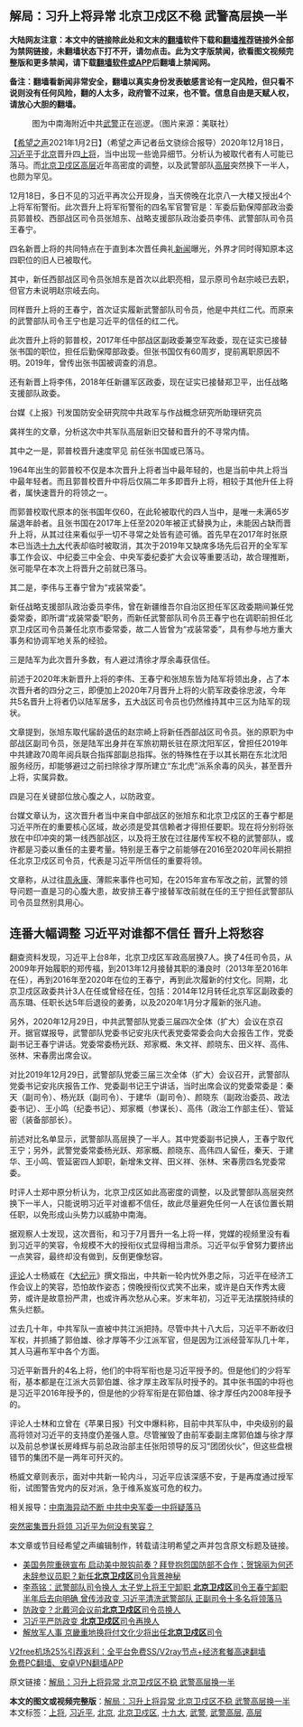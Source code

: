  <h2>解局：习升上将异常 北京卫戍区不稳 武警高层换一半</h2> <p class="notice"><b>大陆网友注意：本文中的链接除此处和文末的<a href="https://github.com/bannedbook/fanqiang" >翻墙</a>软件下载和<a href="https://github.com/killgcd/justmysocks/blob/master/README.md">翻墙推荐</a>链接外全部为禁网链接，未翻墙状态下打不开，请勿点击。此为文字版禁闻，欲看图文视频完整版和更多禁闻，请下载<a href="https://github.com/bannedbook/fanqiang">翻墙软件或APP</a>后翻墙上禁闻网。</p><p>备注：翻墙看新闻非常安全，翻墙以真实身份发表敏感言论有一定风险，但只看不说则没有任何风险，翻的人太多，政府管不过来，也不管。信息自由是天赋人权，请放心大胆的翻墙。</b></p>  <div class="entry"> <figure> <p><figcaption>图为中南海附近中共<a href="https://www.bannedbook.org/bnews/tag/%e6%ad%a6%e8%ad%a6/" class="st_tag internal_tag" rel="tag" title="标签 武警 下的日志">武警</a>正在巡逻。（图片来源：美联社）</figcaption></figure> <p>【<span class='wp_keywordlink_affiliate'><a href="https://www.soundofhope.org" title="希望之声" target="_blank">希望之声</a></span>2021年1月2日】（希望之声记者岳文骁综合报导）2020年12月18日，<a href="https://www.bannedbook.org/bnews/tag/%e4%b9%a0%e8%bf%91%e5%b9%b3/" class="st_tag internal_tag" rel="tag" title="标签 习近平 下的日志">习近平</a>于<a href="https://www.bannedbook.org/bnews/tag/%e5%8c%97%e4%ba%ac/" class="st_tag internal_tag" rel="tag" title="标签 北京 下的日志">北京</a>晋升四<a href="https://www.bannedbook.org/bnews/tag/%e4%b8%8a%e5%b0%86/" class="st_tag internal_tag" rel="tag" title="标签 上将 下的日志">上将</a>，当中出现一些诡异细节。分析认为被取代者有人可能已落马。而<a href="https://www.bannedbook.org/bnews/tag/%e5%8c%97%e4%ba%ac%e5%8d%ab%e6%88%8d%e5%8c%ba/" class="st_tag internal_tag" rel="tag" title="标签 北京卫戍区 下的日志">北京卫戍区</a><span class='wp_keywordlink_affiliate'><a href="https://www.bannedbook.org/bnews/ccpdope/" title="中共高层内幕" target="_blank">高层</a></span>近年高密度的调整，以及武警部队<a href="https://www.bannedbook.org/bnews/tag/%E9%AB%98%E5%B1%82/" class="st_tag internal_tag" rel="tag" title="标签 高层 下的日志">高层</a>突然换下一半人，也颇为罕见。</p> <p>12月18日，多日不见的习近平再次公开现身，当天傍晚在北京八一大楼又授出4个上将军衔警衔。此次晋升上将军衔警衔的四名军官警官是：军委后勤保障部政治委员郭普校、西部战区司令员张旭东、战略支援部队政治委员李伟、武警部队司令员王春宁。</p> <p>四名新晋上将的共同特点在于直到本次晋任典礼<span class='wp_keywordlink_affiliate'><a href="https://www.bannedbook.org/" title="新闻">新闻</a></span>曝光，外界才同时得知原本这四职位的旧人已被取代。</p> <p>其中，新任西部战区司令员张旭东是首次以此职亮相，显示原司令赵宗岐已去职，但官方未说明赵宗岐去向。</p> <p>同样晋升上将的王春宁，首次证实履新武警部队司令员，他是中共红二代。而原来的武警部队司令王宁也是习近平的信任的红二代。</p> <p>此次晋升上将的郭普校，2017年任中部战区副政委兼空军政委，现在证实已接替张书国的职位，担任后勤保障部政委。但张书国仅有60周岁，提前离职原因不明。2019年，曾传出张书国被调查的消息。</p> <p>还有新晋上将李伟，2018年任新疆军区政委，现在证实已接替郑卫平，出任战略支援部队政委。</p> <p>台媒《上报》刊发国防安全研究院中共政军与作战概念研究所助理研究员</p>  <p>龚祥生的文章，分析这次中共军队高层新旧交替和晋升的不寻常内情。</p> <p>其中之一是，郭普校晋升速度罕见 前任张书国或已落马。</p> <p>1964年出生的郭普校不仅是本次晋升上将者当中最年轻的，也是当前中共上将当中最年轻者。而且郭普校晋升中将后仅隔二年多即晋升上将，相较于其他升任上将者，属快速晋升的将领之一。</p> <p>而郭普校取代原本的张书国年仅60，在此轮被取代的四人当中，是唯一未满65岁届退年龄者。且张书国在2017年上任至2020年被正式替换为止，未能因占缺而晋升上将，从其过往来看似乎一切不寻常之处皆有迹可循。首先早在2017年时张原本已当选<a href="https://www.bannedbook.org/bnews/tag/%e5%8d%81%e4%b9%9d%e5%a4%a7/" class="st_tag internal_tag" rel="tag" title="标签 十九大 下的日志">十九大</a>代表却临时被取消，其次于2019年又缺席多场先后召开的全军军事工作会议、中纪委三中全会、中央军委纪委扩大会议等重要活动，故合理推断，张可能早在本次上将晋升之前就已落马。</p> <p>其二是，李伟与王春宁曾为“戎装常委”。</p> <p>新任战略支援部队政治委员李伟，曾在新疆维吾尔自治区担任军区政委期间兼任党委常委，即所谓“戎装常委”职务，而新任武警部队司令员王春宁也在调职前担任北京卫戍区司令员兼任北京市委常委，故二人皆曾为“戎装常委”，具有参与地方重大事务和协调军地关系的经验。</p> <p>三是陆军为此次晋升多数，有人避过清徐才厚余毒获信任。</p> <p>前述于2020年末新晋升上将的李伟、王春宁和张旭东皆为陆军将领出身，占了本次晋升者的四分之三，即便加上2020年7月晋升上将的火箭军政委徐忠波，今年共5名晋升上将者仍以陆军居多，五大战区司令员也仍然维持其中三区为陆军的现状。</p>  <p>文章提到，张旭东取代届龄退伍的赵宗崎上将新任西部战区司令员。张的原职为中部战区副司令员，张是陆军出身并在军旅初期长驻在原沈阳军区，曾担任2019年中共建政70周年阅兵联合指挥部副总指挥。张的特殊性在于以其长期在东北沈阳服务经历，却能够避过之前扫除徐才厚所建立“东北虎”派系余毒的风头，甚至晋升上将，实属异数。</p> <p>四是习在关键部位放心腹之人，以防政变。</p> <p>台媒文章认为，这次晋升者当中来自中部战区的张旭东和北京卫戍区的王春宁都是习近平所在的重要核心区域，故必须是受其信赖者才得担任要职。现在将分别将张放在中印冲突的第一线西部战区，以及将王放在过往屡传军权不稳的武警部队，或许都是习委以重任的主要考量。特别是王春宁之前能够在2016至2020年间长期担任北京卫戍区司令员，代表是习近平所信任的重要将领。</p> <p>文章称，从过往<span class='wp_keywordlink'><a href="https://www.bannedbook.org/forum2/topic2891.html" title="《周永康其人》《周永康传》" target="_blank">周永康</a></span>、薄熙来事件也可知，在2015年宣布军改之前，武警的领导问题一直是习的心腹大患，故安排王春宁接替军改前就在任的王宁担任武警部队司令员显然别具用心。</p> <h2>连番大幅调整 习近平对谁都不信任 晋升上将愁容</h2> <p>翻查资料发现，习近平上台8年，北京卫戍区军政高层换7人。换了4任司令员，从2009年开始履职的郑传福，到2013年12月接替其职的潘良时（2013年至2016年在任），再到2016年至2020年在位的王春宁，再到此次履新的付文化。同期，北京卫戍区政委共计3人在任或曾经在任，包括：2014年12月转任北京军区副政委的高东璐、任职长达5年后退役的姜勇，以及2020年1月分才履新的张凡迪。</p> <p>另外，2020年12月29日，中共武警部队党委三届四次全体（扩大）会议在京召开。据官媒报导，武警部队党委书记安兆庆代表党委常委会向大会报告工作，党委副书记王春宁讲话。党委常委杨光跃、郑家概、朱文祥、颜晓东、田义祥、高伟、张林、宋春雳出席会议。</p> <p>对比2019年12月29日，武警部队党委三届三次全体（扩大）会议召开，武警部队党委书记安兆庆报告工作、党委副书记王宁讲话，当时出席会议的党委常委是：秦天（副司令）、杨光跃（副司令）、于建华（副司令）、颜晓东（副政治委员、政法委书记）、王小鸣（纪委书记）、郑家概（参谋长）、高伟（政治工作部主任）、管延密（装备部部长）。</p> <p>前述对比名单显示，武警部队高层换了一半人。其中党委副书记换人，王春宁取代王宁；另外，武警党委常委杨光跃、郑家概、颜晓东、高伟四人留任，秦天、于建华、王小鸣、管延密四人卸职，新增朱文祥、田义祥、张林、宋春雳四名党委常委。</p>  <p>时评人士郑中原分析认为，北京卫戍区如此高密度的调整，以及武警部队高层突然换下一半人，只能说明习近平对谁都不信任，故此尽量避免任何一人在该位置长期任职，以免形成山头势力以威胁中南海。</p> <p>据观察人士发现，这次晋衔，和习于7月晋升一名上将一样，党媒的视频里没有看到习近平的笑容，令规模不大的授衔仪式显得相当肃杀。习近平似乎曾努力要挤出一点笑容，最终却没有做到，反倒更像愁容。</p> <p><span class='wp_keywordlink_affiliate'><a href="https://www.bannedbook.org/bnews/comments/" title="新闻评论" target="_blank">评论</a></span>人士杨威在《<span class='wp_keywordlink_affiliate'><a href="http://www.epochtimes.com/" title="大纪元" target="_blank">大纪元</a></span>》撰文指出，中共新一轮内忧外患之际，习近平在经济工作会议上的笑容，恐怕故作姿态；傍晚授衔仪式笑不出来，或许是白天作秀太疲劳，或许是故意扮严肃，也或许再次愁从心来。岁末年初，习近平无法摆脱持续的焦头烂额。</p> <p>过去几十年，中共军队一直被中共江派把持。尽管中共十八大后，习近平不断收归军权，并抓捕了郭伯雄、徐才厚等不少江派军官，但是因为江派经营军队几十年，其人马遍布军中各个方面。</p> <p>习近平新晋升的4名上将，他们的中将军衔也是习近平授予的。但是他们的少将军衔，基本都是在江派大员郭伯雄、徐才厚主政军队时授予的。其中张书国的中将也是习近平2016年授予的，但是他的少将军衔是在郭伯雄、徐才厚任内2008年授予的。</p> <p>评论人士林和立曾在《苹果日报》刊文中爆料称，目前中共军队中，中央级别的最高将领对习近平的支持度仍差强人意。尽管摧毁了由前军委副主席郭伯雄与徐才厚以及前总参谋长房峰辉与前总政治部主任张阳领导的反习“团团伙伙”，但这些盘根错节的集团不是一两年可歼灭的。</p> <p>杨威文章则表示，面对中共新一轮内斗，习近平应该深感不安，于是再度通过授军衔，试图警告党内的反对派，急于维系岌岌可危的权力。</p> <p>相关报导：<a data-ctorig="https://www.soundofhope.org/post/274475" data-cturl="https://www.google.com/url?client=internal-element-cse&amp;cx=007749283119516952101:0iwnfnkwnek&amp;q=https://www.soundofhope.org/post/274475&amp;sa=U&amp;ved=2ahUKEwjupNWg8PztAhV-7HMBHRkvBOMQFjAAegQIABAC&amp;usg=AOvVaw3YvvKtztFp76lz6W9V-1U-" href="https://www.google.com/url?client=internal-element-cse&amp;cx=007749283119516952101:0iwnfnkwnek&amp;q=https://www.soundofhope.org/post/274475&amp;sa=U&amp;ved=2ahUKEwjupNWg8PztAhV-7HMBHRkvBOMQFjAAegQIABAC&amp;usg=AOvVaw3YvvKtztFp76lz6W9V-1U-" target="_blank">中南海异动不断 中共中央军委一中将疑落马</a></p>  <p><a data-ctorig="https://www.soundofhope.org/post/455416" data-cturl="https://www.google.com/url?client=internal-element-cse&amp;cx=007749283119516952101:0iwnfnkwnek&amp;q=https://www.soundofhope.org/post/455416&amp;sa=U&amp;ved=2ahUKEwjns7bX9_ztAhWz4jgGHUxyCQUQFjAGegQIAxAC&amp;usg=AOvVaw1xGfdL68EgC7nEhssGVFto" href="https://www.google.com/url?client=internal-element-cse&amp;cx=007749283119516952101:0iwnfnkwnek&amp;q=https://www.soundofhope.org/post/455416&amp;sa=U&amp;ved=2ahUKEwjns7bX9_ztAhWz4jgGHUxyCQUQFjAGegQIAxAC&amp;usg=AOvVaw1xGfdL68EgC7nEhssGVFto" target="_blank">突然密集晋升将领 习近平为何没有笑容？</a></p> <p>本文章或节目经希望之声编辑制作，转载请注明希望之声并包含原文标题及链接。</p> <ul class='op-related-articles' title='相关阅读'> <li><a href='https://www.bannedbook.org/bnews/bannedvideo/20201224/1454235.html' target='_blank'>美国务院重磅宣布 启动美中脱钩前奏？拜登抱怨国防部不合作；贺锦丽为何还未辞参议员职？新任<b>北京卫戍区</b>司令背景神秘</a></li> <li><a href='https://www.bannedbook.org/bnews/comments/20201219/1450644.html' target='_blank'>李燕铭：武警部队司令换人 太子党上将王宁卸职 <b>北京卫戍区</b>司令王春宁卸职半年后去向明确 曾传涉政变 习近平清洗武警部队 正副司令十多名将领落马</a></li> <li><a href='https://www.bannedbook.org/bnews/comments/20200716/1361573.html' target='_blank'>防政变？北戴河会议前<b>北京卫戍区</b>司令员换人</a></li> <li><a href='https://www.bannedbook.org/bnews/cbnews/20200716/1361557.html' target='_blank'>习近平严防政变 <b>北京卫戍区</b>司令再换人</a></li> <li><a href='https://www.bannedbook.org/bnews/baitai/20200715/1361383.html' target='_blank'>解放军人事 京畿重地换将付文化少将出任<b>北京卫戍区</b>司令</a></li> </ul> <p class="texttj"> <a href="https://github.com/bannedbook/fanqiang/wiki/V2ray%E6%9C%BA%E5%9C%BA" target="_blank">V2free机场25%引荐返利：全平台免费SS/V2ray节点+经济套餐高速翻墙</a><br/> <a href="https://github.com/bannedbook/fanqiang/wiki/%E7%A6%81%E9%97%BB%E7%BD%91%E5%AE%89%E5%8D%93%E7%BF%BB%E5%A2%99%E6%96%B0%E9%97%BBAPP" target="_blank">免费PC翻墙、安卓VPN翻墙APP</a></p><p>原文链接：<a class="src_link"  href="https://www.soundofhope.org/post/459659" target="_blank">解局：习升上将异常 北京卫戍区不稳 武警高层换一半</a></p><a name='sharetosocial'></a>       <div><b>本文的图文或视频完整版</b>：<a href='https://www.bannedbook.org/bnews/comments/20210102/1459744.html'>解局：习升上将异常 北京卫戍区不稳 武警高层换一半</a></div>  </div><!--END ENTRY--> <div class="postfooter"> <div>本文标签：<a href="https://www.bannedbook.org/bnews/tag/%e4%b8%8a%e5%b0%86/" rel="tag">上将</a>, <a href="https://www.bannedbook.org/bnews/tag/%e4%b9%a0%e8%bf%91%e5%b9%b3/" rel="tag">习近平</a>, <a href="https://www.bannedbook.org/bnews/tag/%e5%8c%97%e4%ba%ac/" rel="tag">北京</a>, <a href="https://www.bannedbook.org/bnews/tag/%e5%8c%97%e4%ba%ac%e5%8d%ab%e6%88%8d%e5%8c%ba/" rel="tag">北京卫戍区</a>, <a href="https://www.bannedbook.org/bnews/tag/%e5%8d%81%e4%b9%9d%e5%a4%a7/" rel="tag">十九大</a>, <a href="https://www.bannedbook.org/bnews/tag/%e6%ad%a6%e8%ad%a6/" rel="tag">武警</a>, <a href="https://www.bannedbook.org/bnews/tag/%e6%ad%a6%e8%ad%a6%e9%ab%98%e5%b1%82/" rel="tag">武警高层</a>, <a href="https://www.bannedbook.org/bnews/tag/%E9%AB%98%E5%B1%82/" rel="tag">高层</a></div>  </div><!--END POSTFOOTER--> 